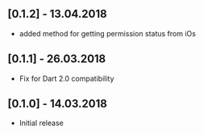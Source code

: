 ## [0.1.2] - 13.04.2018
* added method for getting permission status from iOs

## [0.1.1] - 26.03.2018

* Fix for Dart 2.0 compatibility

## [0.1.0] - 14.03.2018

* Initial release
